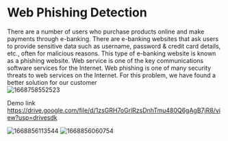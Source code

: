 # Web Phishing Detection
There are a number of users who purchase products online and make payments through e-banking. There are e-banking websites that ask users to provide sensitive data such as username, password & credit card details, etc., often for malicious reasons. This type of e-banking website is known as a phishing website. Web service is one of the key communications software services for the Internet. Web phishing is one of many security threats to web services on the Internet. 
For this problem, we have found a better solution for our customer  
![1668758552523](https://user-images.githubusercontent.com/97977503/202848096-bf01bd56-4c5f-4755-8ae6-7ee6db9e735e.jpg)


Demo link
https://drive.google.com/file/d/1zsGRH7oGrlRzsDnhTmu480Q6gAgB7jR8/view?usp=drivesdk


![1668856113544](https://user-images.githubusercontent.com/97977503/202847853-eba6e0ac-c0fd-4887-8e2c-7f7340f62c6f.jpeg)
![1668856060754](https://user-images.githubusercontent.com/97977503/202847859-46294c1a-6397-4537-8c78-aadc991b1e7d.jpeg)

